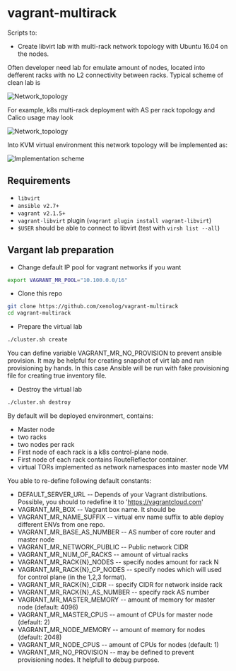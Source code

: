 vagrant-multirack
=================
Scripts to:

* Create libvirt lab with multi-rack network topology with Ubuntu 16.04 on the nodes.

Often developer need lab for emulate amount of nodes, located into
defferent racks with no L2 connectivity between racks. Typical scheme of clean lab is

![Network_topology](https://cdn.rawgit.com/xenolog/vagrant-multirack/master/img/Typical_multirack.svg)

For example, k8s multi-rack deployment with AS per rack topology and Calico usage may look

![Network_topology](https://cdn.rawgit.com/xenolog/vagrant-multirack/master/img/Typical_multirack_k8s_calico.svg)

Into KVM virtual environment this network topology will be implemented as:

![Implementation scheme](https://cdn.rawgit.com/xenolog/vagrant-multirack/master/img/VENV_multirack.svg)


Requirements
------------

* `libvirt`
* `ansible v2.7+`
* `vagrant v2.1.5+`
* `vagrant-libvirt` plugin (`vagrant plugin install vagrant-libvirt`)
* `$USER` should be able to connect to libvirt (test with `virsh list --all`)

Vargant lab preparation
-----------------------

* Change default IP pool for vagrant networks if you want

```bash
export VAGRANT_MR_POOL="10.100.0.0/16"

```

* Clone this repo

```bash
git clone https://github.com/xenolog/vagrant-multirack
cd vagrant-multirack
```

* Prepare the virtual lab

```bash
./cluster.sh create
```

You can define variable VAGRANT_MR_NO_PROVISION to prevent ansible provision. It may be helpful for creating snapshot of virt lab and run provisioning by hands. In this case Ansible will be run with fake provisioning file for creating true inventory file.


* Destroy the virtual lab

```bash
./cluster.sh destroy
```

By default will be deployed environmert, contains:

* Master node
* two racks
* two nodes per rack
* First node of each rack is a k8s control-plane node.
* First node of each rack contains RouteReflector container.
* virtual TORs implemented as network namespaces into master node VM

You able to re-define following default constants:

* DEFAULT_SERVER_URL -- Depends of your Vagrant distributions. Possible, you should to redefine it to 'https://vagrantcloud.com'
* VAGRANT_MR_BOX -- Vagrant box name. It should be 
* VAGRANT_MR_NAME_SUFFIX -- virtual env name suffix to able deploy different ENVs from one repo.
* VAGRANT_MR_BASE_AS_NUMBER -- AS number of core router and master node
* VAGRANT_MR_NETWORK_PUBLIC -- Public network CIDR
* VAGRANT_MR_NUM_OF_RACKS -- amount of virtual racks
* VAGRANT_MR_RACK{N}_NODES -- specify nodes amount for rack N
* VAGRANT_MR_RACK{N}\_CP\_NODES -- specify nodes which will used for control plane (in the 1,2,3 format).
* VAGRANT_MR_RACK{N}_CIDR -- specify CIDR for network inside rack
* VAGRANT_MR_RACK{N}_AS_NUMBER -- specify rack AS number
* VAGRANT_MR_MASTER_MEMORY -- amount of memory for master node (default: 4096)
* VAGRANT_MR_MASTER_CPUS -- amount of CPUs for master node (default: 2)
* VAGRANT_MR_NODE_MEMORY -- amount of memory for nodes (default: 2048)
* VAGRANT_MR_NODE_CPUS -- amount of CPUs for nodes (default: 1)
* VAGRANT_MR_NO_PROVISION -- may be defined to prevent provisioning nodes. It helpfull to debug purpose.
